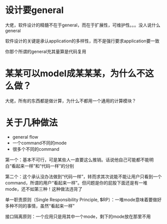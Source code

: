 

# 设计要general

大佬，软件设计的精髓不在于general，而在于扩展性，可维护性。。。没人说什么general

软件设计的关键是承认application的多样性，而不是强行要求application要一致

你那个所谓的general充其量算是代码复用

# 某某可以model成某某某，为什么不这么做？

大佬，所有的东西都是做计算，为什么不都用一个通用的计算模块？

# 关于几种做法

- general flow
- 一个command不同的mode
- 很多个不同的command

第一个：基本不可行，可是某些人一直要这么推销。话说他自己可能都不能明白“看起来一样”和“代码一样”的分别

第二个：这个承认没办法做到“代码一样”，转而求其次说能不能让用户只看到一个command，所谓的用户“看起来一样”。但问题是你的屁股下面还是有一堆mode，还不如第三种！这种做法违背了

单一职责原则（Single Responsibility Principle, **S**RP）：一堆mode意味着要做好多种不同的事情，虽然“看起来一样”

接口隔离原则：一个应用只是用其中一个mode，剩下的mode放在那里不用